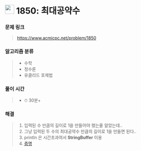 # <img src="https://static.solved.ac/tier_small/9.svg" width=30> 1850: 최대공약수

### 문제 링크
> https://www.acmicpc.net/problem/1850

### 알고리즘 분류
>- 수학
>- 정수론
>- 유클리드 호제법

### 풀이 시간
>- ⏱ 30분+

### 해결
> 1. 입력된 수 만큼의 길이로 1을 만들어야 했는줄 알았는데..
> 2. 그냥 입력된 두 수의 최대공약수 만큼의 길이로 1을 만들면 된다..
> 3. println 은 시간초과여서 **StringBuffer** 이용
> 4. [증명](https://www.acmicpc.net/board/view/32699)